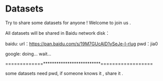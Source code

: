 # Datasets
Try to share some datasets for anyone !
Welcome to join us .

All datasets will be shared in Baidu network disk：

baidu:
url：https://pan.baidu.com/s/19M7GUcAID1ySeJe-I-rlug 
pwd：jia0 

google:
doing...
wait...

=============**************************==================

some datasets need pwd, if someone knows it , share it .


